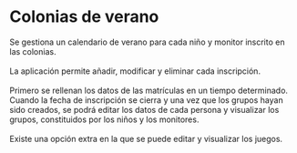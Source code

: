 # Colonias de verano 
Se gestiona un calendario de verano para cada niño y monitor inscrito en las colonias. 
<br>
<br>
La aplicación permite añadir, modificar y eliminar cada inscripción.
<br>
<br>
Primero se rellenan los datos de las matrículas en un tiempo determinado. Cuando la fecha de inscripción se cierra y una vez que los grupos hayan sido creados, se podrá editar los datos de cada persona y visualizar los grupos, constituidos por los niños y los monitores. 
<br>
<br>
Existe una opción extra en la que se puede editar y visualizar los juegos.
